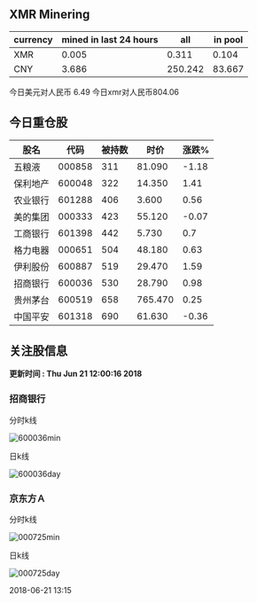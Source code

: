 ## XMR Minering

|currency|mined in last 24 hours|all|in pool|
|---|---|---|---|
|XMR|0.005|0.311|0.104|
|CNY|3.686|250.242|83.667|

今日美元对人民币 6.49	今日xmr对人民币804.06


## 今日重仓股 

|股名|代码|被持数|时价|涨跌%|
|---|---|---|---|---|
|五粮液|000858|311|81.090|-1.18|
|保利地产|600048|322|14.350|1.41|
|农业银行|601288|406|3.600|0.56|
|美的集团|000333|423|55.120|-0.07|
|工商银行|601398|442|5.730|0.7|
|格力电器|000651|504|48.180|0.63|
|伊利股份|600887|519|29.470|1.59|
|招商银行|600036|530|28.790|0.98|
|贵州茅台|600519|658|765.470|0.25|
|中国平安|601318|690|61.630|-0.36|

## 关注股信息
**更新时间 : Thu Jun 21 12:00:16 2018**
### 招商银行 
分时k线

![600036min](http://image.sinajs.cn/newchart/min/n/sh600036.gif)

日k线

![600036day](http://image.sinajs.cn/newchart/daily/n/sh600036.gif)

### 京东方Ａ 
分时k线

![000725min](http://image.sinajs.cn/newchart/min/n/sz000725.gif)

日k线

![000725day](http://image.sinajs.cn/newchart/daily/n/sz000725.gif)

2018-06-21 13:15